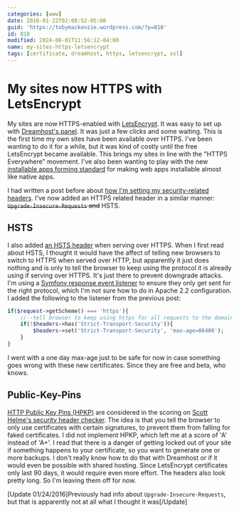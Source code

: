 ```yaml
---
categories: [www]
date: 2016-01-22T02:08:52-05:00
guid: 'https://tobymackenzie.wordpress.com/?p=818'
id: 818
modified: 2024-08-01T11:56:12-04:00
name: my-sites-https-letsencrypt
tags: [certificate, dreamhost, https, letsencrypt, ssl]
---
```


My sites now HTTPS with LetsEncrypt
===================================

My sites are now HTTPS-enabled with [LetsEncrypt](http://letsencrypt.org/).  It was easy to set up with [Dreamhost's panel](http://wiki.dreamhost.com/Let's_Encrypt#How_do_I_add_a_free_SSL_certificate_to_my_domain.3F).  It was just a few clicks and some waiting.  This is the first time my own sites have been available over HTTPS.  I've been wanting to do it for a while, but it was kind of costly until the free LetsEncrypt became available.  This brings my sites in line with the "HTTPS Everywhere" movement.  I've also been wanting to play with the new [installable apps forming standard](https://developers.google.com/web/updates/2014/11/Support-for-installable-web-apps-with-webapp-manifest-in-chrome-38-for-Android) for making web apps installable almost like native apps.

I had written a post before about [how I'm setting my security-related headers](/content/blog/2015/12/21/security-http-headers.md).  I've now added an HTTPS related header in a similar manner: <del>`Upgrade-Insecure-Requests` and</del> HSTS.

<!--more-->

HSTS
------

I also added [an HSTS header](https://scotthelme.co.uk/hsts-the-missing-link-in-tls/) when serving over HTTPS.  When I first read about HSTS, I thought it would have the affect of telling new browsers to switch to HTTPS when served over HTTP, but apparently it just does nothing and is only to tell the browser to keep using the protocol it is already using if serving over HTTPS.  It's just there to prevent downgrade attacks.  I'm using a [Symfony response event listener](http://php-and-symfony.matthiasnoback.nl/2011/10/symfony2-create-a-response-filter-and-set-extra-response-headers/) to ensure they only get sent for the right protocol, which I'm not sure how to do in Apache 2.2 configuration.  I added the following to the listener from the previous post:

``` php
if($request->getScheme() === 'https'){
	//--tell browser to keep using https for all requests to the domain
	if(!$headers->has('Strict-Transport-Security')){
		$headers->set('Strict-Transport-Security', 'max-age=86400');
	}
}
```

I went with a one day max-age just to be safe for now in case something goes wrong with these new certificates.  Since they are free and beta, who knows.

Public-Key-Pins
----------

[HTTP Public Key Pins (HPKP)](https://scotthelme.co.uk/hpkp-http-public-key-pinning/) are considered in the scoring on [Scott Helme's security header checker](https://securityheaders.io).  The idea is that you tell the browser to only use certificates with certain signatures, to prevent them from falling for faked certificates.  I did not implement HPKP, which left me at a score of 'A' instead of 'A+'.  I read that there is a danger of getting locked out of your site if something happens to your certificate, so you want to generate one or more backups.  I don't really know how to do that with Dreamhost or if it would even be possible with shared hosting.  Since LetsEncrypt certificates only last 90 days, it would require even more effort.  The headers also look pretty long.  So I'm leaving them off for now.

[Update 01/24/2016]Previously had info about `Upgrade-Insecure-Requests`, but that is apparently not at all what I thought it was[/Update]
